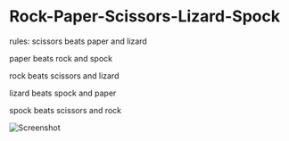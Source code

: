 # Rock-Paper-Scissors-Lizard-Spock

rules: scissors beats paper and lizard

 paper beats rock and spock

 rock beats scissors and lizard

 lizard beats spock and paper

 spock beats scissors and rock

![Screenshot](https://upload.wikimedia.org/wikipedia/en/c/cc/Rock_paper_scissors_lizard_spock.png)
